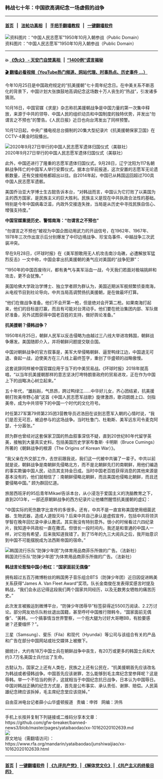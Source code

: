 ### 韩战七十年：中国欲高调纪念一场虚假的战争
------------------------

#### [首页](https://github.com/gfw-breaker/banned-news3/blob/master/README.md) &nbsp;&nbsp;|&nbsp;&nbsp; [法轮功真相](https://github.com/begood0513/basic/blob/master/README.md)  &nbsp;&nbsp;|&nbsp;&nbsp; [手把手翻墙教程](https://github.com/gfw-breaker/guides/wiki)  &nbsp;&nbsp;|&nbsp;&nbsp; [一键翻墙软件](https://github.com/gfw-breaker/nogfw/blob/master/README.md)  



<div id="headerimg">
 <img alt="资料图片：“中国人民志愿军”1950年10月入朝参战（Public Domain）" src="https://www.rfa.org/mandarin/yataibaodao/junshiwaijiao/xx-10162020102639.html/xx1016e.jpg/@@images/0587c313-76ef-4eea-8122-9f12a3a8e947.jpeg" title="资料图片：“中国人民志愿军”1950年10月入朝参战（Public Domain）"/>
 <div id="headerimgcontents">
  <div id="headerimgcaption">
   <span>
    资料图片：“中国人民志愿军”1950年10月入朝参战（Public Domain）
   </span>
   <!-- zoomattribute -->
  </div>
  <!-- headerimgcaption -->
 </div>
 <!-- headerimagecontents -->
</div>

<hr/>


#### 💥 [《伪火》 - 天安门自焚真相 ](http://158.247.195.190:10000/videos/blog/weihuo.html)&nbsp; |&nbsp; [“1400例”谎言揭秘  ](http://158.247.195.190:10000/videos/blog/jiexi1400.html)

#### [ 🎬  翻墙必看视频（YouTube热门频道、网站代理、时事热点、历史事件 ...）](https://github.com/gfw-breaker/links/blob/master/banned.md)

<div id="storytext">
 <div>
  <div class="slot_header">
  </div>
 </div>
 <p>
  今年10月25日是中国政府规定的“抗美援朝”七十周年纪念日。在中美关系不断恶化的背景下，中国计划大张旗鼓地高调纪念这场数十万人丧生的“热战”，引发诸多猜测。
 </p>
 <p>
  10月16日，中国官媒《求是》杂志称抗美援朝战争是中国力量的第一次集中释放，来源于中共的领导、中国人民的组织动员和中国制度的独特优势，并发出“勿谓言之不预也”的警告。《人民日报》近日也向台湾发出了同样预警。
 </p>
 <p>
  10月12日起，中央广播电视总台摄制的20集大型纪录片《抗美援朝保家卫国》在CCTV-4黄金时段播出。
 </p>
 <p>
  <div class="image-inline captioned" style="width:622px;">
   <div style="width:622px;">
    <img alt="2020年9月27日举行的中国人民志愿军遗体归国仪式（美联社）" src="https://www.rfa.org/mandarin/yataibaodao/junshiwaijiao/xx-10162020102639.html/xx1016m.jpg" title="2020年9月27日举行的中国人民志愿军遗体归国仪式（美联社）"/>
   </div>
   <div class="image-caption">
    <span style="width:622px;">
     2020年9月27日举行的中国人民志愿军遗体归国仪式（美联社）
    </span>
    <span class="copyright">
    </span>
   </div>
  </div>
 </p>
 <p>
  此外，中国还进行了隆重的志愿军遗体归国仪式。9月28日，辽宁沈阳为117名朝鲜战争阵亡的中国军人举行安葬仪式。据本台早前报道，这次安置的志愿军无论遗骸数量，还有交接规格都超出以往。自2014年起，中国已从韩国运回超过700具中国人民志愿军遗骸。
 </p>
 <p>
  美国乔治亚大学博士生古懿告诉本台，“对韩战而言，中国认为它打败了以美国为主的西方国家，是民族主义的巨大胜利。民族主义是现在中共执政合法性的基础。特别是今年中国病毒泛滥，内政外交接连失挫，当局是从历史中寻找民族自信心、增强支持度。”
 </p>
 <p>
  <b>
   中国官媒重提历史、警惕南海：“勿谓言之不预也”
  </b>
 </p>
 <p>
  “勿谓言之不预也”被视为中国企图动用武力的开战信号，在1962年、1967年、1978年三次作出宣示后分别爆发了中印边境战争、珍宝岛事件、中越战争三次武装冲突。
 </p>
 <p>
  早在9月28日，《环球时报》在《美军胆敢用无人机攻击南沙岛礁，必遭解放军猛烈反击》一文中称，中国会拿出抗美援朝的勇气应对美国的“战争犯罪”：
 </p>
 <p>
  “1950年的中国百废待兴，都有勇气与美军浴血一战，今天我们若面对极端挑衅和攻击，更不会犹豫。”
 </p>
 <p>
  美国哈佛大学政治学博士、独立学者顾为群认为，美国近期派军舰频繁侦查南海，从电视节目到社论导向，中共当局高调赞扬抗美援朝，是在做最坏打算。
 </p>
 <p>
  “他们在做战争准备。他们不会开第一枪，但是绝对会开第二枪。如果南海打起来，他们的目标是打赢，而且有可能对台湾动手。他们要在统治集团内部、军队做好准备，另外试图获得中国老百姓的支持，做好舆论准备。”
 </p>
 <p>
 </p>
 <p>
 </p>
 <p>
  <b>
   抗美援朝？侵韩战争？
  </b>
 </p>
 <p>
  1950年6月25日，朝鲜人民军以反击侵略为由越过三八线大举进攻韩国，朝鲜战争爆发。美国随即介入，并将朝鲜问题提交联合国。
 </p>
 <p>
  中国对朝鲜战争的官方叙事是，美军大举侵略朝鲜、逼至鸭绿江边，中国退无可退、奋起一战，迫使美方在三八线上最终签字，重创了华盛顿的战略傲慢。
 </p>
 <p>
  这套说辞同样被中国官媒应用于当下的中美贸易战。《环球时报》2018年就高唱，“以当年抗美援朝那样的意志坚决打垮特朗普政府的贸易进攻，正在作为中国上下的战略决心树立起来。”
 </p>
 <p>
  五十年代，“雄赳赳，气昂昂，跨过鸭绿江……中华好儿女，齐心团结紧，抗美援朝打败美帝野心狼”这首《中国人民志愿军战歌》旋律激昂，歌词朗朗上口、剑指美帝，成为中共领导下的中国一个时代的文化符号。
 </p>
 <p>
  时任第27军第79师第235团3营教导员迟浩田在谈到志愿军入朝的心情时说，“我们是忍无可忍，被迫参与的这场战争。当时杜鲁门、杜勒斯、美军远东司令麦克阿瑟，十分嚣张。”
 </p>
 <p>
  顾为群也曾经对这套保家卫国的热血叙事深信不疑，直到20世纪80年代留学英美，接触到大量真实史料，包括美国历史学家布鲁斯· 卡明斯（Bruce Cumings）所著的《朝鲜战争的根源（The Origins of Korean War）》。
 </p>
 <p>
  “我父亲在外交部工作，去世前跟我说，我们这一代被中共骗了一辈子。中共以前就是说，朝鲜战争是南朝鲜先侵略北方，而不是北朝鲜先打的南朝鲜，用他们编造的事实欺骗中国人民，动员其支持金日成。当时中国老百姓获得消息的其他来源是基本没有的，他们就相信了：南朝鲜侵略北朝鲜，而且美国也侵略北朝鲜，而且还要侵略中国。” 顾为群回忆道。
 </p>
 <p>
  旅居西班牙的95后青年Mikael告诉本台，从小浸泡于爱国主义的洗脑教育之下，直到2013年，一部还原朝鲜战争的西方纪录片让他幡然醒悟抗美援朝的虚幻：
 </p>
 <p>
  “中国实际的死伤数字比宣传的多很多。还有，中共不是一直宣称美国使用细菌武器、生物武器，造成人道毁灭吗？后来中共自己承认是虚假宣传，包括中共将领洪学智在晚年回忆录中承认撒谎。其实我没有特别意外。很小的时候看过六四纪录片，我知道中共政权一直在撒谎。但很长一段时间内，我还是和普通的中国人一样，对它抱有希望，后来我知道我错了。到了15年的九三大阅兵之后，我开始意识到中国不可能摆脱成为法西斯帝国的宿命。”
 </p>
 <p>
  <div class="image-inline captioned" style="width:680px;">
   <div style="width:680px;">
    <img alt="韩国流行乐队“防弹少年团”为体育用品商菲乐所做的广告。（法新社）" src="https://www.rfa.org/mandarin/yataibaodao/junshiwaijiao/xx-10162020102639.html/xx1016.jpg" title="韩国流行乐队“防弹少年团”为体育用品商菲乐所做的广告。（法新社）"/>
   </div>
   <div class="image-caption">
    <span style="width:680px;">
     韩国流行乐队“防弹少年团”为体育用品商菲乐所做的广告。（法新社）
    </span>
    <span class="copyright">
    </span>
   </div>
  </div>
 </p>
 <p>
  <b>
   韩战言论惹恼中国小粉红：“国家面前无偶像”
  </b>
 </p>
 <p class="paragraph-k859h4-0">
  拥有超过五百万微博粉丝的韩国男子音乐组合BTS（防弹少年团）近日因促进韩美关系获得“James A. Van Fleet Award”奖项。队长金南俊在发表得奖感言时提及韩战，“我们会永远记得这段我们两个国家共同经历，以及无数男女牺牲的痛苦历史。”
 </p>
 <p>
  此次发言被搬运到微博平台，“防弹少年团辱华”标签获得近5500万阅读、2.2万讨论。部分网友劝乐队粉丝退出国籍，甚至呼吁中国推行限韩令，“国家面前无偶像”、“美韩，一个搞事情当世界警察，一个抱大腿为讨好大哥瞎BB，有脸要感谢？还要缅怀？”。
 </p>
 <p>
  三星（Samsung）、斐乐（Fila）和现代（Hyundai）等公司与该组合有关的产品和广告在部分中国网站或社交媒体上被撤下。
 </p>
 <p>
  据统计，大约有18万中国士兵在朝鲜战争中丧生，有20万或更多的韩国士兵和大约3.7万名美国士兵付出了生命。
 </p>
 <p>
  古懿认为，国家之上还有人类在，民族之上还有公民在，“抗美援朝首先应该改名为韩战或者侵韩战争。中国首先应该谢罪，怎么能够到毛主席纪念堂参拜呢？这是辱韩。举一个不恰当的例子，这就相当于中国纪念抗日战争，日本认为中国辱日。中国对韩战正确的纪念方式是，首先是公布事实、承认责任、谢罪、赔偿。人民英雄纪念碑应该拆掉，毛主席纪念堂应该烧掉。”
 </p>
 <p>
 </p>
 <p>
  自由亚洲电台记者薛小山华盛顿报道   责编：申铧   网编：洪伟
 </p>
</div>

<hr/>
手机上长按并复制下列链接或二维码分享本文章：<br/>
https://github.com/gfw-breaker/banned-news3/blob/master/pages/yataibaodao/xx-10162020102639.md <br/>
<a href='https://github.com/gfw-breaker/banned-news3/blob/master/pages/yataibaodao/xx-10162020102639.md'><img src='https://github.com/gfw-breaker/banned-news3/blob/master/pages/yataibaodao/xx-10162020102639.md.png'/></a> <br/>
原文地址（需翻墙访问）：https://www.rfa.org/mandarin/yataibaodao/junshiwaijiao/xx-10162020102639.html


------------------------
#### [首页](https://github.com/gfw-breaker/banned-news3/blob/master/README.md) &nbsp;|&nbsp; [一键翻墙软件](https://github.com/gfw-breaker/nogfw/blob/master/README.md) &nbsp;| [《九评共产党》](https://github.com/gfw-breaker/9ping.md/blob/master/README.md#九评之一评共产党是什么) | [《解体党文化》](https://github.com/gfw-breaker/jtdwh.md/blob/master/README.md) | [《共产主义的终极目的》](https://github.com/gfw-breaker/gczydzjmd.md/blob/master/README.md)


<img src='http://gfw-breaker.win/banned-news3/pages/yataibaodao/xx-10162020102639.md' width='0px' height='0px'/>
